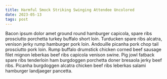 ```yaml
---
title: Harmful Smock Striking Swinging Attendee Uncolored
date: 2023-05-13
tags: post
---
```


Bacon ipsum dolor amet ground round hamburger capicola, spare ribs prosciutto porchetta turkey buffalo short loin.  Turducken spare ribs alcatra, venison jerky rump hamburger pork loin.  Andouille picanha pork chop tail prosciutto pork loin.  Rump buffalo drumstick chicken corned beef sausage filet mignon leberkas beef ribs capicola venison swine.  Pig jowl fatback spare ribs tenderloin ham burgdoggen porchetta doner bresaola jerky beef ribs.  Picanha burgdoggen alcatra chicken beef ribs leberkas salami hamburger landjaeger pancetta.